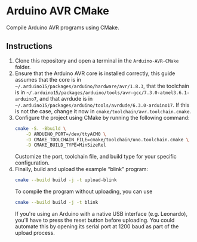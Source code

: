 # Arduino AVR CMake

Compile Arduino AVR programs using CMake. 

## Instructions

1. Clone this repository and open a terminal in the `Arduino-AVR-CMake` folder.
2. Ensure that the Arduino AVR core is installed correctly, this guide assumes
   that the core is in `~/.arduino15/packages/arduino/hardware/avr/1.8.3`,
   that the toolchain is in `~/.arduino15/packages/arduino/tools/avr-gcc/7.3.0-atmel3.6.1-arduino7`,
   and that avrdude is in `~/.arduino15/packages/arduino/tools/avrdude/6.3.0-arduino17`.
   If this is not the case, change it now in `cmake/toolchain/avr.toolchain.cmake`.
3. Configure the project using CMake by running the following command:
    ```sh
    cmake -S. -Bbuild \
        -D ARDUINO_PORT=/dev/ttyACM0 \
        -D CMAKE_TOOLCHAIN_FILE=cmake/toolchain/uno.toolchain.cmake \
        -D CMAKE_BUILD_TYPE=MinSizeRel
    ```
    Customize the port, toolchain file, and build type for your specific
    configuration.
4. Finally, build and upload the example “blink” program:
    ```sh
    cmake --build build -j -t upload-blink
    ```
    To compile the program without uploading, you can use 
    ```sh
    cmake --build build -j -t blink
    ```
    If you're using an Arduino with a native USB interface (e.g. Leonardo),
    you'll have to press the reset button before uploading. You could 
    automate this by opening its serial port at 1200 baud as part of the 
    upload process.

